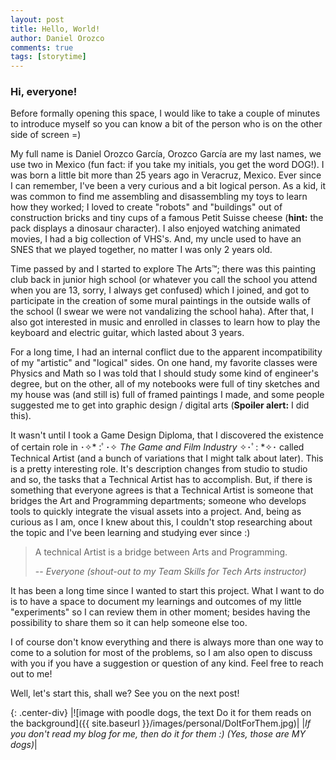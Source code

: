 ```yaml
---
layout: post
title: Hello, World!
author: Daniel Orozco
comments: true
tags: [storytime]
---
```


### Hi, everyone!

Before formally opening this space, I would like to take a couple of minutes to introduce myself so you can know a bit of the person who is on the other side of screen =)

My full name is Daniel Orozco García, Orozco García are my last names, we use two in Mexico (fun fact: if you take my initials, you get the word DOG!). I was born a little bit more than 25 years ago in Veracruz, Mexico. Ever since I can remember, I've been a very curious and a bit logical person. As a kid, it was common to find me assembling and disassembling my toys to learn how they worked; I loved to create "robots" and "buildings" out of construction bricks and tiny cups of a famous Petit Suisse cheese (**hint:** the pack displays a dinosaur character). I also enjoyed watching animated movies, I had a big collection of VHS's. And, my uncle used to have an SNES that we played together, no matter I was only 2 years old.

<!--more-->

Time passed by and I started to explore The Arts™; there was this painting club back in junior high school (or whatever you call the school you attend when you are 13, sorry, I always get confused) which I joined, and got to participate in the creation of some mural paintings in the outside walls of the school (I swear we were not vandalizing the school haha). After that, I also got interested in music and enrolled in classes to learn how to play the keyboard and electric guitar, which lasted about 3 years.

For a long time, I had an internal conflict due to the apparent incompatibility of my "artistic" and "logical" sides. On one hand, my favorite classes were Physics and Math so I was told that I should study some kind of engineer's degree, but on the other, all of my notebooks were full of tiny sketches and my house was (and still is) full of framed paintings I made, and some people suggested me to get into graphic design / digital arts (**Spoiler alert:** I did this).

It wasn't until I took a Game Design Diploma, that I discovered the existence of certain role in ･✧* :ﾟ･✧ *The Game and Film Industry* ✧･ﾟ: *✧･ called Technical Artist (and a bunch of variations that I might talk about later). This is a pretty interesting role. It's description changes from studio to studio and so, the tasks that a Technical Artist has to accomplish. But, if there is something that everyone agrees is that a Technical Artist is someone that bridges the Art and Programming departments; someone who develops tools to quickly integrate the visual assets into a project. And, being as curious as I am, once I knew about this, I couldn't stop researching about the topic and I've been learning and studying ever since :)

> A technical Artist is a bridge between Arts and Programming.
> 
> -- <cite>Everyone (shout-out to my Team Skills for Tech Arts instructor)</cite>

It has been a long time since I wanted to start this project. What I want to do is to have a space to document my learnings and outcomes of my little "experiments" so I can review them in other moment; besides having the possibility to share them so it can help someone else too.

I of course don't know everything and there is always more than one way to come to a solution for most of the problems, so I am also open to discuss with you if you have a suggestion or question of any kind. Feel free to reach out to me!

Well, let's start this, shall we?
See you on the next post!

{: .center-div}
|![image with poodle dogs, the text Do it for them reads on the background]({{ site.baseurl }}/images/personal/DoItForThem.jpg)|
|*If you don't read my blog for me, then do it for them :)  (Yes, those are MY dogs)*|